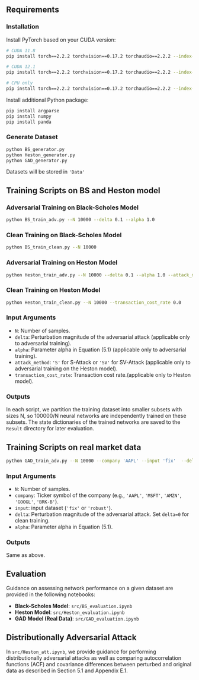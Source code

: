## Requirements

### Installation

Install PyTorch based on your CUDA version:

```bash
# CUDA 11.8
pip install torch==2.2.2 torchvision==0.17.2 torchaudio==2.2.2 --index-url https://download.pytorch.org/whl/cu118

# CUDA 12.1
pip install torch==2.2.2 torchvision==0.17.2 torchaudio==2.2.2 --index-url https://download.pytorch.org/whl/cu121

# CPU only
pip install torch==2.2.2 torchvision==0.17.2 torchaudio==2.2.2 --index-url https://download.pytorch.org/whl/cpu
```

Install additional Python package:

```bash
pip install argparse
pip install numpy
pip install panda
```

### Generate Dataset

```sh
python BS_generator.py
python Heston_generator.py
python GAD_generator.py
```
Datasets will be stored in `'Data'`


## Training Scripts on BS and Heston model

### Adversarial Training on Black-Scholes Model

```bash
python BS_train_adv.py --N 10000 --delta 0.1 --alpha 1.0
```

### Clean Training on Black-Scholes Model

```bash
python BS_train_clean.py --N 10000
```

### Adversarial Training on Heston Model

```bash
python Heston_train_adv.py --N 10000 --delta 0.1 --alpha 1.0 --attack_method 'S' --transaction_cost_rate 0.0
```

### Clean Training on Heston Model

```bash
python Heston_train_clean.py --N 10000 --transaction_cost_rate 0.0
```

### Input Arguments

* `N`: Number of samples.
* `delta`: Perturbation magnitude of the adversarial attack (applicable only to adversarial training).
* `alpha`: Parameter alpha in Equation (5.1) (applicable only to adversarial training).
* `attack_method`: `'S'` for S-Attack or `'SV'` for SV-Attack (applicable only to adversarial training on the Heston model).
* `transaction_cost_rate`: Transaction cost rate.(applicable only to Heston model).

### Outputs

In each script, we partition the training dataset into smaller subsets with sizes N, so 100000/N neural networks are independently trained on these subsets.
The state dictionaries of the trained networks are saved to the `Result` directory for later evaluation. 

## Training Scripts on real market data

```bash
python GAD_train_adv.py --N 10000 --company 'AAPL' --input 'fix'  --delta 0.1 --alpha 1.0 
```
### Input Arguments
* `N`: Number of samples.
* `company`: Ticker symbol of the company (e.g., `'AAPL'`, `'MSFT'`, `'AMZN'`, `'GOOGL'`, `'BRK-B'`).
* `input`: input dataset (`'fix'` or `'robust'`).
* `delta`: Perturbation magnitude of the adversarial attack. Set `delta=0` for clean training.
* `alpha`: Parameter alpha in Equation (5.1).

### Outputs

Same as above.

## Evaluation

Guidance on assessing network performance on a given dataset are provided in the following notebooks:

* **Black-Scholes Model**: `src/BS_evaluation.ipynb`
* **Heston Model**: `src/Heston_evaluation.ipynb`
* **GAD Model (Real Data)**: `src/GAD_evaluation.ipynb`


## Distributionally Adversarial Attack

In `src/Heston_att.ipynb`, we provide guidance for performing distributionally adversarial attacks as well as comparing autocorrelation functions (ACF) and covariance differences between perturbed and original data as described in Section 5.1 and Appendix E.1.





